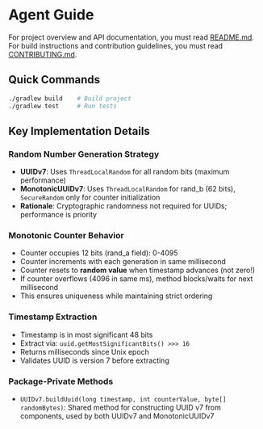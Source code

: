 # Agent Guide

For project overview and API documentation, you must read [README.md](./README.md).  
For build instructions and contribution guidelines, you must read [CONTRIBUTING.md](./CONTRIBUTING.md).

## Quick Commands

```bash
./gradlew build    # Build project
./gradlew test     # Run tests
```

## Key Implementation Details

### Random Number Generation Strategy

- **UUIDv7**: Uses `ThreadLocalRandom` for all random bits (maximum performance)
- **MonotonicUUIDv7**: Uses `ThreadLocalRandom` for rand_b (62 bits), `SecureRandom` only for counter initialization
- **Rationale**: Cryptographic randomness not required for UUIDs; performance is priority

### Monotonic Counter Behavior

- Counter occupies 12 bits (rand_a field): 0-4095
- Counter increments with each generation in same millisecond
- Counter resets to **random value** when timestamp advances (not zero!)
- If counter overflows (4096 in same ms), method blocks/waits for next millisecond
- This ensures uniqueness while maintaining strict ordering

### Timestamp Extraction

- Timestamp is in most significant 48 bits
- Extract via: `uuid.getMostSignificantBits() >>> 16`
- Returns milliseconds since Unix epoch
- Validates UUID is version 7 before extracting

### Package-Private Methods

- `UUIDv7.buildUuid(long timestamp, int counterValue, byte[] randomBytes)`: Shared method for constructing UUID v7 from components, used by both UUIDv7 and MonotonicUUIDv7
